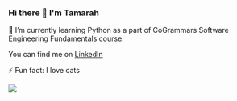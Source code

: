 ### Hi there 👋 I'm Tamarah

🌱 I’m currently learning Python as a part of CoGrammars Software Engineering Fundamentals course.

You can find me on <a href=https://www.linkedin.com/in/tamarah-asassa/>LinkedIn </a>

⚡ Fun fact: I love cats

<img src="Beige Simple Elegant Personal LinkedIn Banner.png">
<!--
**daisy-tam/daisy-tam** is a ✨ _special_ ✨ repository because its `README.md` (this file) appears on your GitHub profile.

Here are some ideas to get you started:

- 🔭 I’m currently working on ...
- 🌱 I’m currently learning ...
- 👯 I’m looking to collaborate on ...
- 🤔 I’m looking for help with ...
- 💬 Ask me about ...
- 📫 How to reach me: ...
- 😄 Pronouns: ...
- ⚡ Fun fact: ...
-->
